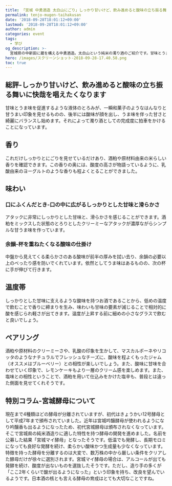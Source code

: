 ```yaml
---
title: 「宮城 中勇酒造 太白山にごり」しっかり甘いけど、飲み進めると酸味の立ち振る舞いに快哉を唱えたくなります
permalink: tenjo-mugen-taihakusan
date: '2018-09-28T18:01:12+09:00'
lastmod: '2018-09-28T18:01:12+09:00'
author: admin
categories: event
tags:
  - 学び
og_description: >-
  宮城県の中新田に蔵を構える中勇酒造。太白山という純米の濁り酒のご紹介です。甘味とうま味を促進するような液体のとろみが、一瞬和菓子のようなはんなりと甘うまい印象を見せるものの、後半には酸味が顔を出し、うま味を伴った甘さと綺麗にバランスし始めます。それによって濁り酒としての完成度に拍車をかけることになっています。アタックに非常にしっかりとした甘味と、滑らかさを感じることができます。酒粕をミックスした状態のとろりとしたクリーミーなアタックが濃厚ながらシンプルな甘うま味を作っています。中盤から見えてくる柔らかさのある酸味が前半の厚みを拭い去り、余韻の必要以上のべったり感を防いでくれています。依然としてうま味はあるものの、次の杯に手が伸びて行きます。
hero: /images/スクリーンショット-2018-09-28-17.40.58.png
toc: true
---
```

## 総評-しっかり甘いけど、飲み進めると酸味の立ち振る舞いに快哉を唱えたくなります
甘味とうま味を促進するような液体のとろみが、一瞬和菓子のようなはんなりと甘うまい印象を見せるものの、後半には酸味が顔を出し、うま味を伴った甘さと綺麗にバランスし始めます。それによって濁り酒としての完成度に拍車をかけることになっています。

## 香り
これだけしっかりとにごりを見せているだけあり、酒粕や原材料由来の米らしい香りを確認できます。この香りの奥には、酸度の高さが物語っているように、乳酸由来のヨーグルトのような香りも程よくとることができました。

## 味わい
### 口にふくんだとき-口の中に広がるしっかりとした甘味と滑らかさ
アタックに非常にしっかりとした甘味と、滑らかさを感じることができます。酒粕をミックスした状態のとろりとしたクリーミーなアタックが濃厚ながらシンプルな甘うま味を作っています。

### 余韻-杯を重ねたくなる酸味の仕掛け
中盤から見えてくる柔らかさのある酸味が前半の厚みを拭い去り、余韻の必要以上のべったり感を防いでくれています。依然としてうま味はあるものの、次の杯に手が伸びて行きます。

## 温度帯
しっかりとした甘味に支えるような酸味を持つお酒であることから、低めの温度で飲むことで香りに締まりを生み、味わいも甘味の要素が減じることで相対的に酸を感じられ軽さが出てきます。温度が上昇する前に細めの小さなグラスで飲むと良いでしょう。

## ペアリング
酒粕や原材料のクリーミーさや、乳酸の印象を生かして、マスカルポーネやリコッタのようなナチュラルでフレッシュなチーズに、酸味を程よくもったジャム（オススメはブルーベリー）との相性が楽しいでしょう。また、酸味に甘味を合わせていく印象で、レモンケーキもより一層のクリーム感を楽しめます。また、塩味との相性ということで、酒粕を用いて仕込みをかけた塩辛も、普段とは違った側面を見せてくれそうです。

## 特別コラム-宮城酵母について
現在まで4種類ほどの酵母が分離されていますが、初代はきょうかい12号酵母として平成7年まで頒布されていました。近年は宮城吟醸酵母が使われるようになり吟醸香も出るようになったため、初代宮城酵母は頒布されなくなっています。そこで宮城県の純米酒造りに適した特性を持つ酵母の開発を進めました。名前を公募した結果「宮城マイ酵母」となったそうです。低温でも発酵し、長期モロミになっても良好な発酵を続け、柔らかい酸味かつ生成量も少なくなっています。
特徴を持った酵母を分離するのは大変で、数万株の中から厳しい条件をクリアした酵母だけが徐々に選別されます。宮城マイ酵母の場合は、アルコールが出ても発酵を続け、酸度が出ないものを選抜したそうです。ただし、造り手の多くが「ここ2年くらいで酸が出るようになった」という印象を持ち、改良を望んでいるようです。日本酒の核とも言える酵母の育成はとても大切なことですね。
